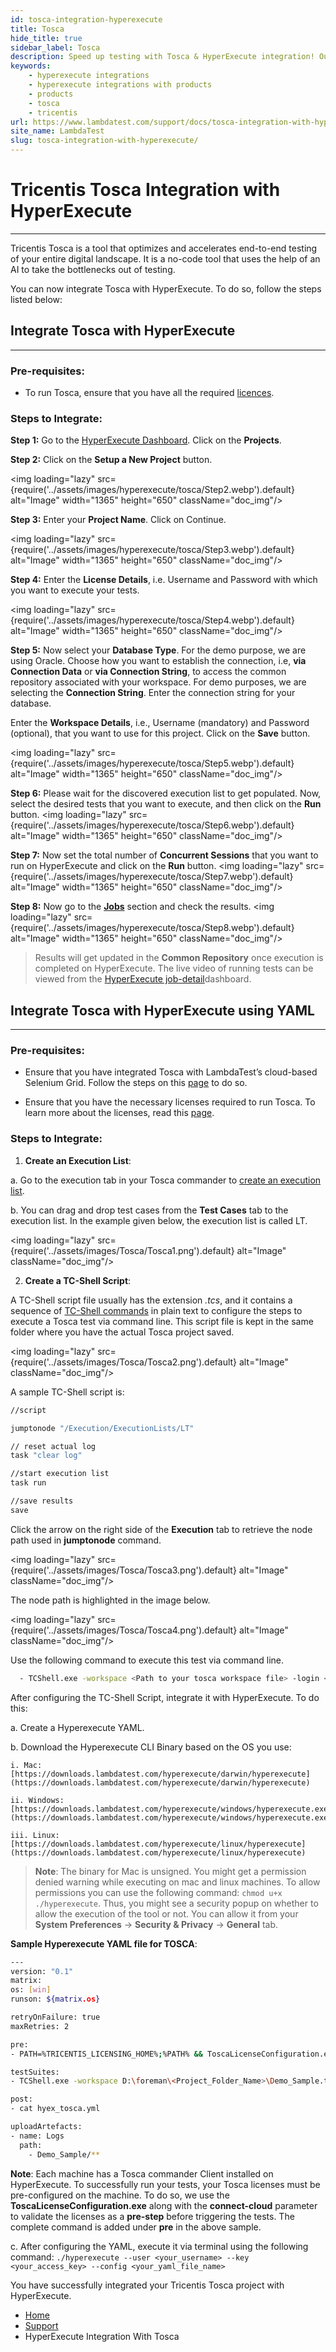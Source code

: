 ```yaml
---
id: tosca-integration-hyperexecute
title: Tosca
hide_title: true
sidebar_label: Tosca
description: Speed up testing with Tosca & HyperExecute integration! Our guide offers seamless setup for efficient, AI-optimized no-code testing across your digital landscape. 
keywords:
    - hyperexecute integrations
    - hyperexecute integrations with products
    - products
    - tosca
    - tricentis
url: https://www.lambdatest.com/support/docs/tosca-integration-with-hyperexecute/
site_name: LambdaTest
slug: tosca-integration-with-hyperexecute/
---
```


<script type="application/ld+json"
      dangerouslySetInnerHTML={{ __html: JSON.stringify({
       "@context": "https://schema.org",
        "@type": "BreadcrumbList",
        "itemListElement": [{
          "@type": "ListItem",
          "position": 1,
          "name": "Home",
          "item": "https://www.lambdatest.com"
        },{
          "@type": "ListItem",
          "position": 2,
          "name": "Support",
          "item": "https://www.lambdatest.com/support/docs/"
        },{
          "@type": "ListItem",
          "position": 3,
          "name": "Tosca Integration with HyperExecute",
          "item": "https://www.lambdatest.com/support/docs/tosca-integration-with-hyperexecute/"
        }]
      })
    }}
></script>

# Tricentis Tosca Integration with HyperExecute
***

Tricentis Tosca is a tool that optimizes and accelerates end-to-end testing of your entire digital landscape. It is a no-code tool that uses the help of an AI to take the bottlenecks out of testing.

You can now integrate Tosca with HyperExecute. To do so, follow the steps listed below:


## Integrate Tosca with HyperExecute
***

### Pre-requisites: 
    
-  To run Tosca, ensure that you have all the required [licences](https://documentation.tricentis.com/tosca/1600/en/content/licensing/lic_administering_licenses.htm).


### Steps to Integrate:

**Step 1:** Go to the [HyperExecute Dashboard](https://hyperexecute.lambdatest.com/). Click on the **Projects**.

**Step 2:** Click on the **Setup a New Project** button.

<img loading="lazy" src={require('../assets/images/hyperexecute/tosca/Step2.webp').default} alt="Image" width="1365" height="650" className="doc_img"/>

**Step 3:** Enter your **Project Name**. Click on Continue.

<img loading="lazy" src={require('../assets/images/hyperexecute/tosca/Step3.webp').default} alt="Image" width="1365" height="650" className="doc_img"/>

**Step 4:** Enter the **License Details**, i.e. Username and Password with which you want to execute your tests.

<img loading="lazy" src={require('../assets/images/hyperexecute/tosca/Step4.webp').default} alt="Image" width="1365" height="650" className="doc_img"/>

**Step 5:** Now select your **Database Type**. For the demo purpose, we are using Oracle. Choose how you want to establish the connection, i.e, **via Connection Data** or **via Connection String**, to access the common repository associated with your workspace. For demo purposes, we are selecting the **Connection String**. Enter the connection string for your database.

Enter the **Workspace Details**, i.e., Username (mandatory) and Password (optional), that you want to use for this project. Click on the **Save** button.

<img loading="lazy" src={require('../assets/images/hyperexecute/tosca/Step5.webp').default} alt="Image" width="1365" height="650" className="doc_img"/>

**Step 6:** Please wait for the discovered execution list to get populated. Now, select the desired tests that you want to execute, and then click on the **Run** button.
<img loading="lazy" src={require('../assets/images/hyperexecute/tosca/Step6.webp').default} alt="Image" width="1365" height="650" className="doc_img"/>

**Step 7:** Now set the total number of **Concurrent Sessions** that you want to run on HyperExecute and click on the **Run** button.
<img loading="lazy" src={require('../assets/images/hyperexecute/tosca/Step7.webp').default} alt="Image" width="1365" height="650" className="doc_img"/>

**Step 8:** Now go to the [**Jobs**](https://hyperexecute.lambdatest.com/hyperexecute/jobs) section and check the results.
<img loading="lazy" src={require('../assets/images/hyperexecute/tosca/Step8.webp').default} alt="Image" width="1365" height="650" className="doc_img"/>

> Results will get updated in the **Common Repository** once execution is completed on HyperExecute. The live video of running tests can be viewed from the [HyperExecute job-detail](https://hyperexecute.lambdatest.com/hyperexecute/jobs)dashboard.
 

## Integrate Tosca with HyperExecute using YAML
***

### Pre-requisites:

-  Ensure that you have integrated Tosca with LambdaTest’s cloud-based Selenium Grid. Follow the steps on this [page](https://www.lambdatest.com/support/docs/tricentis-tosca-integration-lambdatest-selenium-grid/) to do so.
    
-  Ensure that you have the necessary licenses required to run Tosca. To learn more about the licenses, read this [page](https://documentation.tricentis.com/tosca/1300/en/content/licensing/lic_administering_licenses.htm).

### Steps to Integrate:

1. **Create an Execution List**:

  a. Go to the execution tab in your Tosca commander to [create an execution list](https://documentation.tricentis.com/tosca/1510/en/content/tosca_commander/execution_lists_section.htm).
    
  b. You can drag and drop test cases from the **Test Cases** tab to the execution list. In the example given below, the execution list is called LT.

  <img loading="lazy" src={require('../assets/images/Tosca/Tosca1.png').default} alt="Image"  className="doc_img"/>

2. **Create a TC-Shell Script**:

  A TC-Shell script file usually has the extension _.tcs_, and it contains a sequence of [TC-Shell commands](https://documentation.tricentis.com/tosca/1300/en/content/tosca_commander/tcshell_commands.htm#TC-Shell_&_Keyboard_Shortcuts_699197005_998491) in plain text to configure the steps to execute a Tosca test via command line. This script file is kept in the same folder where you have the actual Tosca project saved.

  <img loading="lazy" src={require('../assets/images/Tosca/Tosca2.png').default} alt="Image"  className="doc_img"/>

  A sample TC-Shell script is:

  ```bash
  //script
  
  jumptonode "/Execution/ExecutionLists/LT"
  
  // reset actual log
  task "clear log"
  
  //start execution list
  task run
  
  //save results
  save
  ```

  Click the arrow on the right side of the **Execution** tab to retrieve the node path used in **jumptonode** command.

  <img loading="lazy" src={require('../assets/images/Tosca/Tosca3.png').default} alt="Image"  className="doc_img"/>

  The node path is highlighted in the image below. 

  <img loading="lazy" src={require('../assets/images/Tosca/Tosca4.png').default} alt="Image"  className="doc_img"/>

  Use the following command to execute this test via command line. 

  ```bash
    - TCShell.exe -workspace <Path to your tosca workspace file> -login <your email here> <your password here> "<Path to TC-Shell Script>"

  ```

After configuring the TC-Shell Script, integrate it with HyperExecute. To do this:
    
  a.  Create a Hyperexecute YAML.
        
  b.  Download the Hyperexecute CLI Binary based on the OS you use:

    i. Mac: [https://downloads.lambdatest.com/hyperexecute/darwin/hyperexecute](https://downloads.lambdatest.com/hyperexecute/darwin/hyperexecute)

    ii. Windows: [https://downloads.lambdatest.com/hyperexecute/windows/hyperexecute.exe](https://downloads.lambdatest.com/hyperexecute/windows/hyperexecute.exe)

    iii. Linux: [https://downloads.lambdatest.com/hyperexecute/linux/hyperexecute](https://downloads.lambdatest.com/hyperexecute/linux/hyperexecute)

  > **Note**: The binary for Mac is unsigned. You might get a permission denied warning while executing on mac and linux machines. To allow permissions you can use the following command: `chmod u+x ./hyperexecute`.
  > Thus, you might see a security popup on whether to allow the execution of the tool or not. You can allow it from your **System Preferences** → **Security & Privacy** → **General** tab.

  **Sample Hyperexecute YAML file for TOSCA**:
  ```bash
---
version: "0.1"
matrix:
  os: [win]
runson: ${matrix.os}

retryOnFailure: true
maxRetries: 2

pre:
  - PATH=%TRICENTIS_LICENSING_HOME%;%PATH% && ToscaLicenseConfiguration.exe connect-cloud -u <your_email_here> -p <your_password_here>

testSuites:
  - TCShell.exe -workspace D:\foreman\<Project_Folder_Name>\Demo_Sample.tws -login <your email here> <your password here> "D:\foreman\<Path to TC-Shell Script>"

post:
  - cat hyex_tosca.yml

uploadArtefacts:
  - name: Logs
    path:
      - Demo_Sample/**

```
  **Note**: Each machine has a Tosca commander Client installed on HyperExecute. To successfully run your tests, your Tosca licenses must be pre-configured on the machine. To do so, we use the **ToscaLicenseConfiguration.exe** along with the **connect-cloud** parameter to validate the licenses as a **pre-step** before triggering the tests. The complete command is added under **pre** in the above sample.

  c. After configuring the YAML, execute it via terminal using the following command: `./hyperexecute --user <your_username> --key <your_access_key> --config <your_yaml_file_name>`

You have successfully integrated your Tricentis Tosca project with HyperExecute.



<nav aria-label="breadcrumbs">
  <ul className="breadcrumbs">
    <li className="breadcrumbs__item">
      <a className="breadcrumbs__link" target="_self" href="https://www.lambdatest.com">
        Home
      </a>
    </li>
    <li className="breadcrumbs__item">
      <a className="breadcrumbs__link" target="_self" href="https://www.lambdatest.com/support/docs/">
        Support
      </a>
    </li>
    <li className="breadcrumbs__item breadcrumbs__item--active">
      <span className="breadcrumbs__link">
       HyperExecute Integration With Tosca
      </span>
    </li>
  </ul>
</nav>